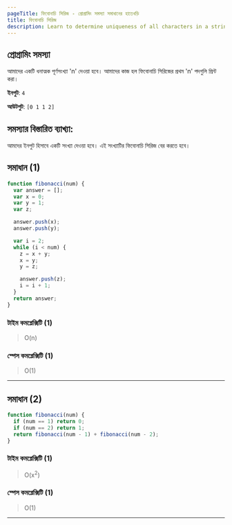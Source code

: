 ```yaml
---
pageTitle: ফিবোনাচি সিরিজ - প্রোগ্রামিং সমস্যা সমাধানের হাতেখড়ি
title: ফিবোনাচি সিরিজ
description: Learn to determine uniqueness of all characters in a string.
---
```


## প্রোগ্রামিং সমস্যা

আমাদের একটি ধনাত্মক পূর্ণসংখ্যা 'n' দেওয়া হবে। আমাদের কাজ হল ফিবোনাচি সিরিজের প্রথম 'n' পদগুলি প্রিন্ট করা।

**ইনপুট**: `4`

**আউটপুট**: `[0 1 1 2]`

## সমস্যার বিস্তারিত ব্যাখ্যা:

আমদের ইনপুট হিসাবে একটি সংখ্যা দেওয়া হবে। এই সংখ্যাটির ফিবোনাচি সিরিজ বের করতে হবে।

## সমাধান (1)

```js
function fibonacci(num) {
  var answer = [];
  var x = 0;
  var y = 1;
  var z;

  answer.push(x);
  answer.push(y);

  var i = 2;
  while (i < num) {
    z = x + y;
    x = y;
    y = z;

    answer.push(z);
    i = i + 1;
  }
  return answer;
}
```

### টাইম কমপ্লেক্সিটি (1)

> O(n)

### স্পেস কমপ্লেক্সিটি (1)

> O(1)

---

## সমাধান (2)

```js
function fibonacci(num) {
  if (num == 1) return 0;
  if (num == 2) return 1;
  return fibonacci(num - 1) + fibonacci(num - 2);
}
```

### টাইম কমপ্লেক্সিটি (1)

> O(x<sup>2</sup>)

### স্পেস কমপ্লেক্সিটি (1)

> O(1)

---
